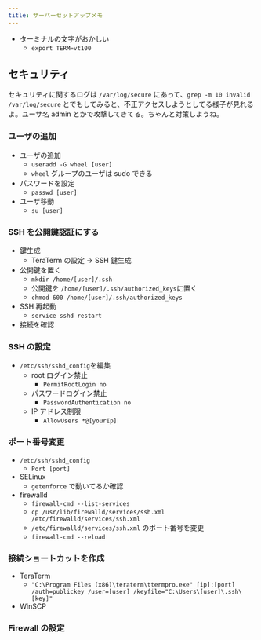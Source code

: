 ```yaml
---
title: サーバーセットアップメモ
---
```


- ターミナルの文字がおかしい
  - `export TERM=vt100`

## セキュリティ

セキュリティに関するログは `/var/log/secure` にあって、`grep -m 10 invalid /var/log/secure` とでもしてみると、不正アクセスしようとしてる様子が見れるよ。ユーサ名 admin とかで攻撃してきてる。ちゃんと対策しようね。

### ユーザの追加

- ユーザの追加
  - `useradd -G wheel [user]`
  - `wheel` グループのユーザは sudo できる
- パスワードを設定
  - `passwd [user]`
- ユーザ移動
  - `su [user]`

### SSH を公開鍵認証にする

- 鍵生成
  - TeraTerm の設定 → SSH 鍵生成
- 公開鍵を置く
  - `mkdir /home/[user]/.ssh`
  - 公開鍵を `/home/[user]/.ssh/authorized_keys`に置く
  - `chmod 600 /home/[user]/.ssh/authorized_keys`
- SSH 再起動
  - `service sshd restart`
- 接続を確認

### SSH の設定

- `/etc/ssh/sshd_config`を編集
  - root ログイン禁止
    - `PermitRootLogin no`
  - パスワードログイン禁止
    - `PasswordAuthentication no`
  - IP アドレス制限
    - `AllowUsers *@[yourIp]`

### ポート番号変更

- `/etc/ssh/sshd_config`
  - `Port [port]`
- SELinux
  - `getenforce` で動いてるか確認
- firewalld
  - `firewall-cmd --list-services`
  - `cp /usr/lib/firewalld/services/ssh.xml /etc/firewalld/services/ssh.xml`
  - `/etc/firewalld/services/ssh.xml` のポート番号を変更
  - `firewall-cmd --reload`

### 接続ショートカットを作成

- TeraTerm
  - `"C:\Program Files (x86)\teraterm\ttermpro.exe" [ip]:[port] /auth=publickey /user=[user] /keyfile="C:\Users\[user]\.ssh\[key]"`
- WinSCP

### Firewall の設定
